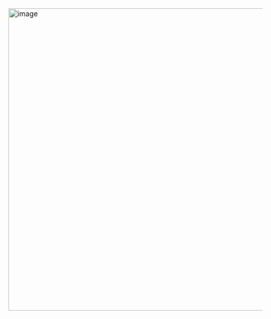 <img width="599" alt="image" src="https://github.com/user-attachments/assets/e6720baa-5c16-41ad-b32a-2ff6c5943646" />
